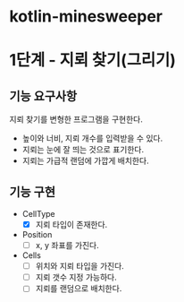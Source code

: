 # kotlin-minesweeper

# 1단계 - 지뢰 찾기(그리기)

## 기능 요구사항

지뢰 찾기를 변형한 프로그램을 구현한다.
- 높이와 너비, 지뢰 개수를 입력받을 수 있다.
- 지뢰는 눈에 잘 띄는 것으로 표기한다.
- 지뢰는 가급적 랜덤에 가깝게 배치한다.

## 기능 구현

- CellType
  - [X] 지뢰 타입이 존재한다.
- Position
  - [ ] x, y 좌표를 가진다.
- Cells
  - [ ] 위치와 지뢰 타입을 가진다.
  - [ ] 지뢰 갯수 지정 가능하다.
  - [ ] 지뢰를 랜덤으로 배치한다.
